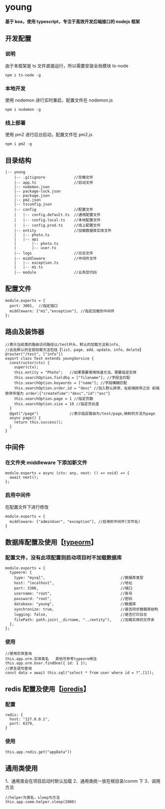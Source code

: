 # young

**基于 koa，使用 typescript，专注于高效开发后端接口的 nodejs 框架**

## 开发配置

### 说明

由于本框架是 ts 文件直接运行，所以需要安装全局模块 ts-node

```
npm i ts-node -g
```

### 本地开发

使用 nodemon 进行实时重启，配置文件在 nodemon.js

```
npm i nodemon -g
```

### 线上部署

使用 pm2 进行后台启动，配置文件在 pm2.js

```
npm i pm2 -g
```

## 目录结构

```
|-- young
    |-- .gitignore             //忽略文件
    |-- app.ts                 //启动文件
    |-- nodemon.json
    |-- package-lock.json
    |-- package.json
    |-- pm2.json
    |-- tsconfig.json
    |-- config                 //配置文件
    |   |-- config.default.ts  //通用配置文件
    |   |-- config.local.ts    //本地配置文件
    |   |-- config.prod.ts     //线上配置文件
    |-- entity                 //加载数据库实体文件
    |   |-- photo.ts
    |   |-- api
    |       |-- photo.ts
    |       |-- user.ts
    |-- logs                   //日志文件
    |-- middleware             //中间件文件
    |   |-- exception.ts
    |   |-- m1.ts
    |-- module                 //业务层代码
```

## 配置文件

```
module.exports = {
  port: 3001,  //指定端口
  middleware: ["m1","exception"], //指定加载的中间件
};
```

## 路由及装饰器

```
//表示当前类的路由访问路径以/test开头，默认的加载方法有info,
//此处默认的全部加载方法包括【list、page、add、update、info、delete】
@router("/test", ["info"])
export class Test extends youngService {
  constructor(ctx) {
    super(ctx);
    this.entity = "Photo";   //如果需要使用快速方法，需要指定实体
    this.searchOption.fieldEq = ["filename"]; //字段全匹配
    this.searchOption.keywords = ["name"]; //字段模糊匹配
    this.searchOption.order.id = "desc" //加入默认排序，在前端排序之后 前端排序传值为 order:{"createTime":"desc","id":"asc"}
    this.searchOption.page = 1 //指定页数
    this.searchOption.size = 10 //指定页长度
  }
  @get("/page")              //表示指定路由为/test/page,映射的方法为page
  async page() {
    return this.success();
  }
}
```

## 中间件

### 在文件夹 middleware 下添加新文件

```
module.exports = async (ctx: any, next: () => void) => {
  await next();
};

```

### 启用中间件

在配置文件下进行修改

```
module.exports = {
  middleware: ["adminUser", "exception"], //启用的中间件(文件名)
}

```

## 数据库配置及使用【<a href="https://github.com/typeorm/typeorm" target="_blank">typeorm</a>】

### 配置文件，没有此项配置则启动项目时不加载数据库

```
module.exports = {
  typeorm: {
    type: "mysql",                                  //数据库类型
    host: "localhost",                              //地址
    port: 3306,                                     //端口
    username: "root",                               //账号
    password: "root",                               //密码
    database: "young",                              //数据库
    synchronize: true,                              //是否同步数据库结构
    logging: false,                                 //是否打印日志
    filePath: path.join(__dirname, "../entity"),    //加载实体的文件夹
  },
};
```

### 使用

```
//使用实体查询
this.app.orm.实体类名   其他可参考typeorm用法
this.app.orm.User.findOne({ id: 1 });
//原生语句查询
const data = await this.sql("select * from user where id = ?",[1]);

```

## redis 配置及使用【<a href="https://github.com/luin/ioredis" target="_blank">ioredis</a>】

### 配置

```
redis: {
  host: "127.0.0.1",
  port: 6379,
}
```

### 使用

```
this.app.redis.get("appData"))
```

## 通用类使用

1、通用类会在项目启动时默认加载
2、通用类统一放在根目录/comm 下
3、调用方法

```
//helper为类名，sleep为方法
this.app.comm.helper.sleep(2000)

```

